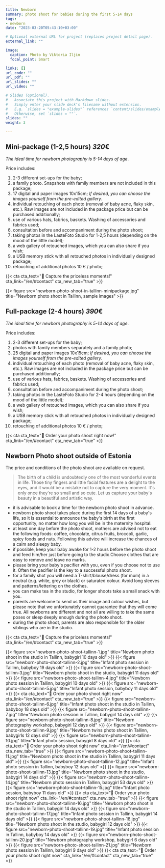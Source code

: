 ```yaml
---
title: Newborn
summary: photo shoot for babies during the first 5-14 days
tags:
- newborn
date: "2023-03-20T05:43:10+03:00"

# Optional external URL for project (replaces project detail page).
external_link: ""

image:
  caption: Photo by Viktoria Iljin
  focal_point: Smart

links: []
url_code: ""
url_pdf: ""
url_slides: ""
url_video: ""

# Slides (optional).
#   Associate this project with Markdown slides.
#   Simply enter your slide deck's filename without extension.
#   E.g. `slides = "example-slides"` references `content/slides/example-slides.md`.
#   Otherwise, set `slides = ""`.
slides: ""
weight: 3

---
```

## Mini-package (1-2,5 hours) *320*€ 

_The ideal time for newborn photography is 5-14 days of age_.

Price includes:
1. 2-3 different set-ups for the baby;
2. a family photo. Snapshots with family members are not included in this package;
3. 17 digital and paper images 10x15cm; *If desired, you can choose the images yourself from the pre-edited gallery.*
4. individual retouching of each photo (removal of baby acne, flaky skin, etc.). Raw images are not included in the package price but can be purchased additionally;
5. use of various hats, fabrics, baskets. Washing of accessories and fabrics used;
6. consultation before and accompaniment during the photo shoot;
7. taking photos in the LasteFoto Studio for 1-2,5 hours (depending on the mood of the little model);
8. a web gallery of retouched images, which you can also share if you wish;
9. a USB memory stick with all retouched photos in individually designed package;
10. retouching of additional photos 10 € / photo;

{{< cta cta_text="💛 Capture the priceless moments!" cta_link="/en/#contact" cta_new_tab="true" >}}

{{< figure src="newborn-photo-shoot-in-tallinn-minipackage.jpg" title="Newborn photo shoot in Tallinn, sample images" >}}

## Full-package (2-4 hours) *390*€ 

_The ideal time for newborn photography is 5-14 days of age_.

Price includes:
1. 2-3 different set-ups for the baby;
2. photos with family members separately and a family photo;
3. 25 digital and paper images 10x15cm; *If desired, you can choose the images yourself from the pre-edited gallery.*
4. individual retouching of each photo (removal of baby acne, flaky skin, etc.). Raw images are not included in the package price but can be purchased additionally;
5. use of various hats, fabrics, baskets. Washing of accessories and fabrics used;
6. consultation before and accompaniment during the photo shoot;
7. taking photos in the LasteFoto Studio for 2-4 hours (depending on the mood of the little model);
8. a web gallery of retouched images, which you can also share if you wish;
9. a USB memory stick with all retouched photos in individually designed package;
10. retouching of additional photos 10 € / photo;

{{< cta cta_text="💛 Order your photo shoot right now!" cta_link="/en/#contact" cta_new_tab="true" >}}

## Newborn Photo shoot outside of Estonia

The price and conditions of the photo shoot are available on request.

> The birth of a child is undoubtedly one of the most wonderful events in life. Those tiny fingers and little facial features are a delight to the eyes, and it would be a mistake not to capture the very moment. It's only once they're so small and so cute. Let us capture your baby's beauty in a beautiful and artistic way.

- it is advisable to book a time for the newborn photo shoot in advance.
- newborn photo shoot takes place during the first 14 days of a baby's life, so it is essential to announce the baby's birth at the first opportunity, no matter how long you will be in the maternity hospital.
- at least one day before the photo shoot, mothers are advised not to eat the following foods: coffee, chocolate, citrus fruits, broccoli, garlic, spicy foods and nuts. Following this advice will increase the chances of a calm and sleepy baby.
- if possible, keep your baby awake for 1-2 hours before the photo shoot and feed him/her just before going to the studio.Choose clothes that are easy to remove and leave no marks. 
- please bring your baby's pacifier with you, even if you choose not to use it. Often the pacifier is the key to a successful photo shoot.
- for a family shot you will need a T-shirt/blouse/dress (for mum) in a neutral (e.g. white, grey or black) or saturated colour. Avoid long sleeves and patterns/lettering on the clothes.
- you can make tea in the studio, for longer shoots take a small snack with you.
- parents are welcome to send us their image and colour wishes, but please note that we unfortunately cannot guarantee that they will come true. All newborns are different and not all are willing to take the same poses or sleep deeply enough during the photo shoot.
- during the photo shoot, parents are also responsible for the older siblings who are in the studio.

{{< cta cta_text="💛 Capture the priceless moments!" cta_link="/en/#contact" cta_new_tab="true" >}}

{{< figure src="newborn-photo-shoot-tallinn-1.jpg" title="Newborn photo shoot in the studio in Tallinn, babygirl 10 days old" >}}
{{< figure src="newborn-photo-shoot-tallinn-2.jpg" title="Infant photo session in Tallinn, babyboy 19 days old" >}}
{{< figure src="newborn-photo-shoot-tallinn-3.jpg" title="Newborn photo shoot in the studio, babygirl 11 days old" >}}
{{< figure src="newborn-photo-shoot-tallinn-4.jpg" title="Newborn photo session in Tallinn, babygirl 10 days old" >}}
{{< figure src="newborn-photo-shoot-tallinn-5.jpg" title="Infant photo session, babyboy 11 days old" >}}
{{< cta cta_text="💛 Order your photo shoot right now" cta_link="/en/#contact" cta_new_tab="true" >}}
{{< figure src="newborn-photo-shoot-tallinn-6.jpg" title="Infant photo shoot in the studio in Tallinn, babyboy 18 days old" >}}
{{< figure src="newborn-photo-shoot-tallinn-7.jpg" title="Newborn photo session in Tallinn, babygirl 14 days old" >}}
{{< figure src="newborn-photo-shoot-tallinn-8.jpg" title="Newborn photography workshop, babygirl 12 days old" >}}
{{< figure src="newborn-photo-shoot-tallinn-9.jpg" title="Newborn twins photo shoot in Tallinn, babygirls 12 days old" >}}
{{< figure src="newborn-photo-shoot-tallinn-10.jpg" title="Infant photo session, babygirl 8 days old" >}}
{{< cta cta_text="💛 Order your photo shoot right now" cta_link="/en/#contact" cta_new_tab="true" >}}
{{< figure src="newborn-photo-shoot-tallinn-11.jpg" title="Newborn photo shoot in the studio in Tallinn, babygirl 11 days old" >}}
{{< figure src="newborn-photo-shoot-tallinn-12.jpg" title="Infant photo session in Tallinn, babyboy 12 days old" >}}
{{< figure src="newborn-photo-shoot-tallinn-13.jpg" title="Newborn photo shoot in the studio, babygirl 14 days old" >}}
{{< figure src="newborn-photo-shoot-tallinn-14.jpg" title="Newborn photo session in Tallinn, babygirl 53 days old" >}}
{{< figure src="newborn-photo-shoot-tallinn-15.jpg" title="Infant photo session, babyboy 11 days old" >}}
{{< cta cta_text="💛 Order your photo shoot right now" cta_link="/en/#contact" cta_new_tab="true" >}}
{{< figure src="newborn-photo-shoot-tallinn-16.jpg" title="Newborn photo shoot in the studio in Tallinn, babygirl 14 days old" >}}
{{< figure src="newborn-photo-shoot-tallinn-17.jpg" title="Infant photo session in Tallinn, babygirl 14 days old" >}}
{{< figure src="newborn-photo-shoot-tallinn-18.jpg" title="Newborn photo shoot in the studio, babygirl 12 days old" >}}
{{< figure src="newborn-photo-shoot-tallinn-19.jpg" title="Infant photo session in Tallinn, babyboy 14 days old" >}}
{{< figure src="newborn-photo-shoot-tallinn-20.jpg" title="Newborn photography workshop, babygirl 6 days old" >}}
{{< figure src="newborn-photo-shoot-tallinn-21.jpg" title="Newborn photo session in Tallinn, babygirl 9 days old" >}}
{{< cta cta_text="💛 Order your photo shoot right now" cta_link="/en/#contact" cta_new_tab="true" >}}